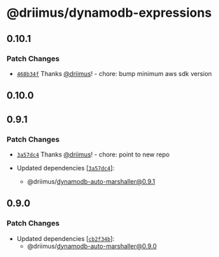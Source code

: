 # @driimus/dynamodb-expressions

## 0.10.1

### Patch Changes

- [`468b34f`](https://github.com/driimus/dynamodb-data-mapper-js/commit/468b34f4a61f3ce634cbaa99ec2c5beda708c779) Thanks [@driimus](https://github.com/driimus)! - chore: bump minimum aws sdk version

## 0.10.0

## 0.9.1

### Patch Changes

- [`3a57dc4`](https://github.com/driimus/dynamodb-data-mapper-js/commit/3a57dc4f8b2bef2cd0fa6a7d0d59fc2197e14418) Thanks [@driimus](https://github.com/driimus)! - chore: point to new repo

- Updated dependencies [[`3a57dc4`](https://github.com/driimus/dynamodb-data-mapper-js/commit/3a57dc4f8b2bef2cd0fa6a7d0d59fc2197e14418)]:
  - @driimus/dynamodb-auto-marshaller@0.9.1

## 0.9.0

### Patch Changes

- Updated dependencies [[`cb2f34b`](https://github.com/driimus/dynamodb-data-mapper-js/commit/cb2f34bfd217af6d97e3fd87362f7e7ff722522e)]:
  - @driimus/dynamodb-auto-marshaller@0.9.0
